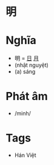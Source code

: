 # 明

# Nghĩa
* 明 = [日](日.md) [月](月.md)
* (nhật nguyệt)
* (a) sáng

# Phát âm
* /minh/

# Tags
* Hán Việt

<script>window.HANZI_FIELD='明';</script>

